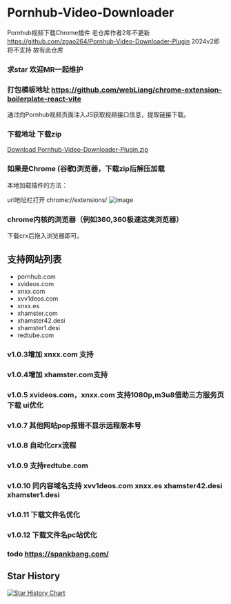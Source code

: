 # Pornhub-Video-Downloader

Pornhub视频下载Chrome插件
老仓库作者2年不更新 https://github.com/zgao264/Pornhub-Video-Downloader-Plugin
2024v2即将不支持
故有此仓库

### 求star   欢迎MR一起维护

### 打包模板地址 https://github.com/webLiang/chrome-extension-boilerplate-react-vite

通过向Pornhub视频页面注入JS获取视频接口信息，提取链接下载。

### 下载地址 下载zip

[Download Pornhub-Video-Downloader-Plugin.zip](https://github.com/webLiang/Pornhub-Video-Downloader-Plugin-v3/releases)

### 如果是Chrome (谷歌)浏览器，下载zip后解压加载

本地加载插件的方法：

url地址栏打开 chrome://extensions/
![image](./public/usage.png)

### chrome内核的浏览器（例如360,360极速这类浏览器）

下载crx后拖入浏览器即可。

## 支持网站列表

* pornhub.com
* xvideos.com
* xnxx.com
* xvv1deos.com 
* xnxx.es 
* xhamster.com
* xhamster42.desi  
* xhamster1.desi
* redtube.com

### v1.0.3增加 xnxx.com 支持

### v1.0.4增加 xhamster.com支持

### v1.0.5 xvideos.com，xnxx.com 支持1080p,m3u8借助三方服务页下载 ui优化
### v1.0.7 其他网站pop报错不显示远程版本号
### v1.0.8 自动化crx流程
### v1.0.9 支持redtube.com 
### v1.0.10 同内容域名支持 xvv1deos.com xnxx.es xhamster42.desi  xhamster1.desi
### v1.0.11 下载文件名优化
### v1.0.12 下载文件名pc站优化
### todo https://spankbang.com/

## Star History

<a href="https://star-history.com/#webLiang/Pornhub-Video-Downloader-Plugin-v3&Date">
 <picture>
   <source media="(prefers-color-scheme: dark)" srcset="https://api.star-history.com/svg?repos=webLiang/Pornhub-Video-Downloader-Plugin-v3&type=Date&theme=dark" />
   <source media="(prefers-color-scheme: light)" srcset="https://api.star-history.com/svg?repos=webLiang/Pornhub-Video-Downloader-Plugin-v3&type=Date" />
   <img alt="Star History Chart" src="https://api.star-history.com/svg?repos=webLiang/Pornhub-Video-Downloader-Plugin-v3&type=Date" />
 </picture>
</a>
